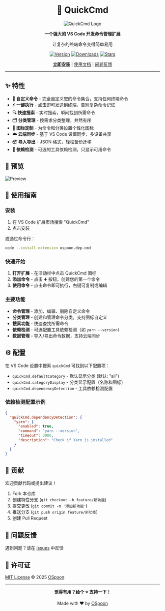 <div align="center">

# 🚀 QuickCmd

![QuickCmd Logo](https://github.com/OSpoon/QuickCmd/blob/main/res/icon.png?raw=true)

**一个强大的 VS Code 开发命令管理扩展**

让复杂的终端命令变得简单易用

[![Version](https://img.shields.io/visual-studio-marketplace/v/ospoon.quick-cmd?style=flat-square)](https://marketplace.visualstudio.com/items?itemName=ospoon.quick-cmd)
[![Downloads](https://img.shields.io/visual-studio-marketplace/d/ospoon.quick-cmd?style=flat-square)](https://marketplace.visualstudio.com/items?itemName=ospoon.quick-cmd)
[![Stars](https://img.shields.io/github/stars/OSpoon/QuickCmd?style=flat-square)](https://github.com/OSpoon/QuickCmd)

[**立即安装**](https://marketplace.visualstudio.com/items?itemName=ospoon.quick-cmd) | [使用文档](#使用指南) | [问题反馈](https://github.com/OSpoon/QuickCmd/issues)

</div>

---

## ✨ 特性

- **📝 自定义命令** - 完全自定义您的命令集合，支持任何终端命令
- **⚡ 一键执行** - 点击即可发送到终端，告别复杂命令记忆
- **🔍 快速搜索** - 实时搜索，瞬间找到所需命令
- **🗂️ 分类管理** - 按需求分类整理，井然有序
- **🎨 图标定制** - 为命令和分类设置个性化图标
- **☁️ 云端同步** - 基于 VS Code 设置同步，多设备共享
- **📦 导入导出** - JSON 格式，轻松备份迁移
- **🔧 依赖检测** - 可选的工具依赖检测，只显示可用命令

## 📸 预览

![Preview](https://github.com/OSpoon/QuickCmd/blob/main/screenshots/preview.png?raw=true)

## 🚀 使用指南

### 安装

1. 在 VS Code 扩展市场搜索 "QuickCmd"
2. 点击安装

或通过命令行：
```bash
code --install-extension ospoon.dep-cmd
```

### 快速开始

1. **打开扩展** - 在活动栏中点击 QuickCmd 图标
2. **添加命令** - 点击 ➕ 按钮，创建您的第一个命令
3. **使用命令** - 点击命令即可执行，右键可复制或编辑

### 主要功能

- **命令管理** - 添加、编辑、删除自定义命令
- **分类管理** - 创建和管理命令分类，支持图标自定义
- **搜索功能** - 快速查找所需命令
- **依赖检测** - 可选配置工具依赖检测（如 `yarn --version`）
- **数据管理** - 导入/导出命令数据，支持云端同步

## ⚙️ 配置

在 VS Code 设置中搜索 `quickCmd` 可找到以下配置项：

- `quickCmd.defaultCategory` - 默认显示分类 (默认: "all")
- `quickCmd.categoryDisplay` - 分类显示配置（名称和图标）
- `quickCmd.dependencyDetection` - 工具依赖检测配置

### 依赖检测配置示例

```json
{
  "quickCmd.dependencyDetection": {
    "yarn": {
      "enabled": true,
      "command": "yarn --version",
      "timeout": 3000,
      "description": "Check if Yarn is installed"
    }
  }
}
```

## 🤝 贡献

欢迎贡献代码或提出建议！

1. Fork 本仓库
2. 创建特性分支 (`git checkout -b feature/新功能`)
3. 提交更改 (`git commit -m '添加新功能'`)
4. 推送分支 (`git push origin feature/新功能`)
5. 创建 Pull Request

## 🐛 问题反馈

遇到问题？请在 [Issues](https://github.com/OSpoon/QuickCmd/issues) 中反馈

## 📄 许可证

[MIT License](./LICENSE.md) © 2025 [OSpoon](https://github.com/OSpoon)

---

<div align="center">

**觉得有用？给个 ⭐ 支持一下！**

Made with ❤️ by [OSpoon](https://github.com/OSpoon)

</div>

